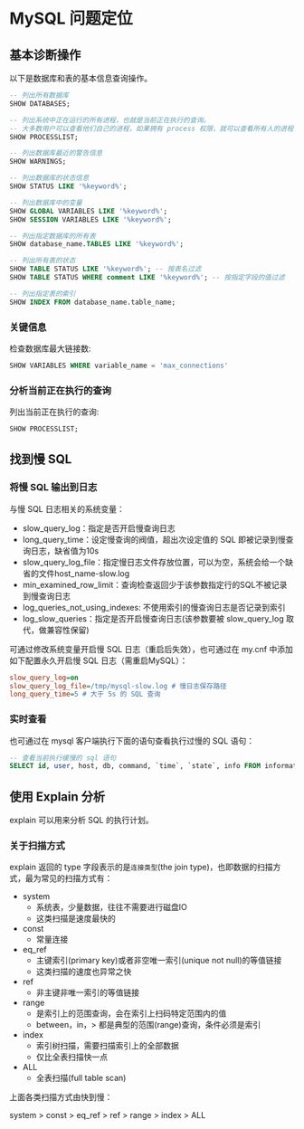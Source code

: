 # MySQL 问题定位

## 基本诊断操作

以下是数据库和表的基本信息查询操作。

```sql
-- 列出所有数据库
SHOW DATABASES;

-- 列出系统中正在运行的所有进程，也就是当前正在执行的查询。
-- 大多数用户可以查看他们自己的进程，如果拥有 process 权限，就可以查看所有人的进程，包括密码。
SHOW PROCESSLIST;

-- 列出数据库最近的警告信息
SHOW WARNINGS;

-- 列出数据库的状态信息
SHOW STATUS LIKE '%keyword%';

-- 列出数据库中的变量
SHOW GLOBAL VARIABLES LIKE '%keyword%';
SHOW SESSION VARIABLES LIKE '%keyword%';

-- 列出指定数据库的所有表
SHOW database_name.TABLES LIKE '%keyword%';

-- 列出所有表的状态
SHOW TABLE STATUS LIKE '%keyword%'; -- 按表名过滤
SHOW TABLE STATUS WHERE comment LIKE '%keyword%'; -- 按指定字段的值过滤

-- 列出指定表的索引
SHOW INDEX FROM database_name.table_name;
```

### 关键信息

检查数据库最大链接数:

```sql
SHOW VARIABLES WHERE variable_name = 'max_connections'
```

### 分析当前正在执行的查询

列出当前正在执行的查询:

```sql
SHOW PROCESSLIST;
```

## 找到慢 SQL

### 将慢 SQL 输出到日志

与慢 SQL 日志相关的系统变量：

* slow_query_log：指定是否开启慢查询日志
* long_query_time：设定慢查询的阀值，超出次设定值的 SQL 即被记录到慢查询日志，缺省值为10s
* slow_query_log_file：指定慢日志文件存放位置，可以为空，系统会给一个缺省的文件host_name-slow.log
* min_examined_row_limit：查询检查返回少于该参数指定行的SQL不被记录到慢查询日志
* log_queries_not_using_indexes: 不使用索引的慢查询日志是否记录到索引
* log_slow_queries：指定是否开启慢查询日志(该参数要被 slow_query_log 取代，做兼容性保留)

可通过修改系统变量开启慢 SQL 日志（重启后失效），也可通过在 my.cnf 中添加如下配置永久开启慢 SQL 日志（需重启MySQL）：

```ini
slow_query_log=on
slow_query_log_file=/tmp/mysql-slow.log # 慢日志保存路径
long_query_time=5 # 大于 5s 的 SQL 查询
```

### 实时查看

也可通过在 mysql 客户端执行下面的语句查看执行过慢的 SQL 语句：

```sql
-- 查看当前执行缓慢的 sql 语句
SELECT id, user, host, db, command, `time`, `state`, info FROM information_schema.processlist where command <> 'Sleep' and time > 5;
```

## 使用 Explain 分析

explain 可以用来分析 SQL 的执行计划。

### 关于扫描方式

explain 返回的 type 字段表示的是``连接类型``(the join type)，也即数据的扫描方式，最为常见的扫描方式有：

* system
  * 系统表，少量数据，往往不需要进行磁盘IO
  * 这类扫描是速度最快的
* const
  * 常量连接
* eq_ref
  * 主键索引(primary key)或者非空唯一索引(unique not null)的等值链接
  * 这类扫描的速度也异常之快
* ref
  * 非主键非唯一索引的等值链接
* range
  * 是索引上的范围查询，会在索引上扫码特定范围内的值
  * between，in，> 都是典型的范围(range)查询，条件必须是索引
* index
  * 索引树扫描，需要扫描索引上的全部数据
  * 仅比全表扫描快一点
* ALL
  * 全表扫描(full table scan)

上面各类扫描方式由快到慢：

system > const > eq_ref > ref > range > index > ALL
